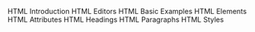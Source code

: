 HTML Introduction
HTML Editors
HTML Basic Examples
HTML Elements
HTML Attributes
HTML Headings
HTML Paragraphs
HTML Styles

